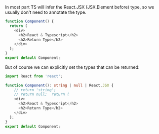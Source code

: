 In most part TS will infer the React.JSX (JSX.Element before) type, so we usually don't need to annotate the type. 

```ts
function Component() {  
  return (  
    <div>  
      <h2>React & Typescript</h2>  
      <h2>Return Type</h2>  
    </div>  
  );  
}  
export default Component;
```

But of course we can explicitly set the types that can be returned:

```ts
import React from 'react';  
  
function Component(): string | null | React.JSX {  
    // return 'string';  
    // return null;  return (  
    <div>  
      <h2>React & Typescript</h2>  
      <h2>Return Type</h2>  
    </div>  
  );  
}  
export default Component;
```